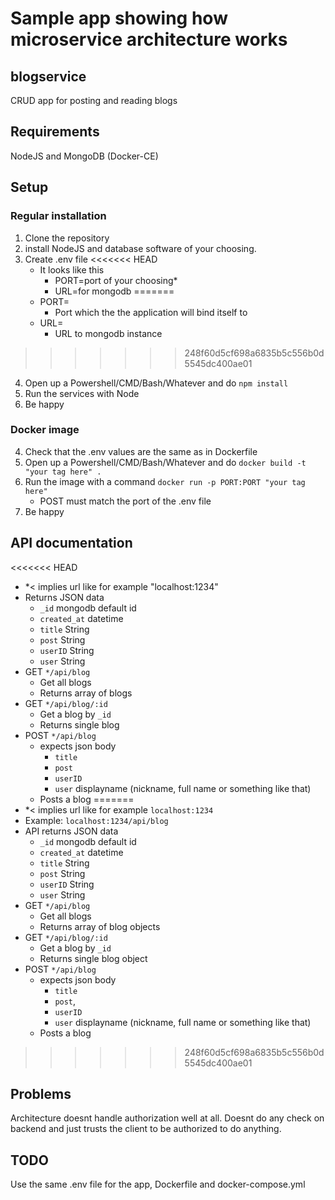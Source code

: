 # Sample app showing how microservice architecture works

## blogservice

CRUD app for posting and reading blogs

## Requirements

NodeJS and MongoDB (Docker-CE)

## Setup

### Regular installation

1. Clone the repository 
2. install NodeJS and database software of your choosing.  
3. Create .env file
<<<<<<< HEAD
   * It looks like this
      * PORT=port of your choosing*
      * URL=for mongodb
=======
    * PORT=
        * Port which the the application will bind itself to
    * URL=
        * URL to mongodb instance
>>>>>>> 248f60d5cf698a6835b5c556b0d5545dc400ae01
4. Open up a Powershell/CMD/Bash/Whatever and do `npm install`
5. Run the services with Node
6. Be happy

### Docker image

4. Check that the .env values are the same as in Dockerfile
5. Open up a Powershell/CMD/Bash/Whatever and do `docker build -t "your tag here" .`
6. Run the image with a command `docker run -p PORT:PORT "your tag here"`
   * POST must match the port of the .env file
7. Be happy

## API documentation
<<<<<<< HEAD

* *< implies url like for example "localhost:1234"
* Returns JSON data
  * `_id` mongodb default id
  * `created_at` datetime
  * `title` String
  * `post` String
  * `userID` String
  * `user` String
* GET `*/api/blog`
  * Get all blogs
  * Returns array of blogs
* GET `*/api/blog/:id`
  * Get a blog by `_id`
  * Returns single blog
* POST `*/api/blog`
  * expects json body
    * `title`
    * `post`
    * `userID`
    * `user` displayname (nickname, full name or something like that)
  * Posts a blog
=======
* *< implies url like for example `localhost:1234`
* Example: `localhost:1234/api/blog`
* API returns JSON data
    * `_id` mongodb default id 
    * `created_at` datetime
    * `title` String
    * `post` String
    * `userID` String
    * `user` String
* GET `*/api/blog`
    * Get all blogs
    * Returns array of blog objects
* GET `*/api/blog/:id`
    * Get a blog by `_id`
    * Returns single blog object
* POST `*/api/blog` 
    * expects json body 
        * `title`    
        * `post`,
        * `userID`
        * `user` displayname (nickname, full name or something like that)
    * Posts a blog

>>>>>>> 248f60d5cf698a6835b5c556b0d5545dc400ae01

## Problems

Architecture doesnt handle authorization well at all. 
Doesnt do any check on backend and just trusts the client to be authorized to do anything.

## TODO

Use the same .env file for the app, Dockerfile and docker-compose.yml